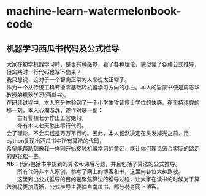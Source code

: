 # machine-learn-watermelonbook-code
## 机器学习西瓜书代码及公式推导  
大家在初学机器学习时，是否有种感觉，看了各种理论，貌似懂了各种公式推导，但实践时一行代码也写不出来？  
我只想说，这对于一个智商正常的人来说太正常了。  
作为一个从传统工科专业零基础转机器学习方向的小白。本人的启蒙书便是周志华教授的机器学习(西瓜书)。  
在研读过程中，本人充分体验到了一个小学生攻读博士学位的快感。在坚持读完的那一刻，本人心潮澎湃，遂作对联一副：  
&emsp;&emsp;古有曹植七步作出五言绝句，  
&emsp;&emsp;今有本人七天憋出零行代码。  
会了理论，不会实践是万万不行的。因此，本人毅然决定在头发掉光之前，用python复现出西瓜书中所有算法的代码，  
希望能帮助到像我一样刚开始接触机器学习的童鞋，能让你们理论结合实际的路走的更轻松一些。  
**NB**：代码包括书中提到的算法和课后习题，并且包括了算法的公式推导。   
&emsp;&emsp;所有代码非本人原创，参考了网上的博客和书，这里向各位大神致敬。  
&emsp;&emsp;这里列出公式推导的目的是聚焦算法的推导过程，让大家在读书的时候对于算法流程更加清晰，公式推导主要摘自南瓜书，部分参考网上博客。  

